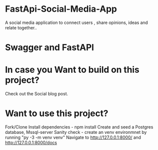 # FastApi-Social-Media-App
A social media application to connect users , share opinions, ideas and relate together..

# Swagger and FastAPI
# In case you Want to build on this project?
   Check out the Social blog post.

# Want to use this project?
  Fork/Clone
  Install dependencies - npm install
  Create and seed a Postgres database, Mssql-server
  Sanity check - create an venv environmnet by running "py -3 -m  venv venv"
  Navigate to http://127.0.0.1:8000/ and http://127.0.0.1:8000/docs
